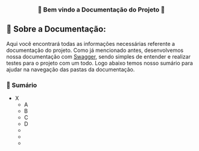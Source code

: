 <h3 align="center">📄 Bem vindo a Documentação do Projeto 📄</h3>

## 📌 Sobre a Documentação:
Aqui você encontrará todas as informações necessárias referente a documentação do projeto. Como já mencionado antes, desenvolvemos nossa documentação com [Swagger](https://swagger.io/), sendo simples de entender e realizar testes para o projeto com um todo. Logo abaixo temos nosso sumário para ajudar na navegação das pastas da documentação.

### :triangular_flag_on_post: Sumário

- X
  * A
  * B
  * C
  * D
  *
  *
  *
  
  

